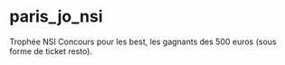 # paris_jo_nsi
Trophée NSI Concours pour les best, les gagnants des 500 euros (sous forme de ticket resto).
